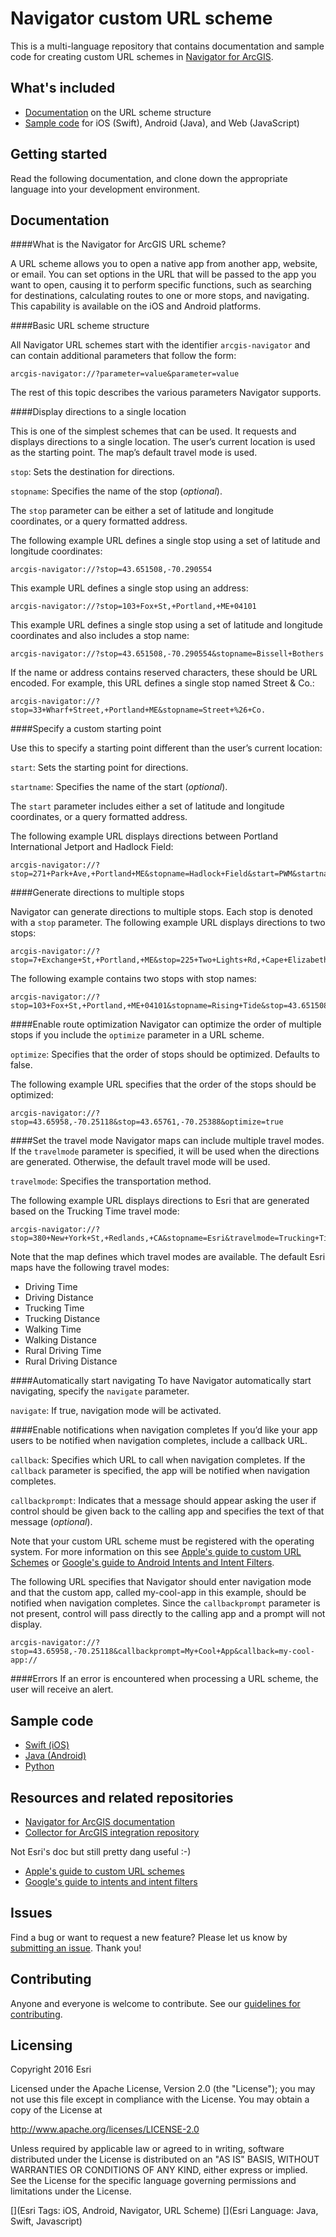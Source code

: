 # Navigator custom URL scheme

This is a multi-language repository that contains documentation and sample code for creating custom URL schemes in [Navigator for ArcGIS](http://doc.arcgis.com/en/navigator/).

## What's included

* [Documentation](#documentation) on the URL scheme structure
* [Sample code](#sample) for iOS (Swift), Android (Java), and Web (JavaScript)

## Getting started

Read the following documentation, and clone down the appropriate language into your development environment.

## Documentation<a name="documentation"></a>

####What is the Navigator for ArcGIS URL scheme?

A URL scheme allows you to open a native app from another app, website, or email. You can set options in the URL that will be passed to the app you want to open, causing it to perform specific functions, such as searching for destinations, calculating routes to one or more stops, and navigating. This capability is available on the iOS and Android platforms.

####Basic URL scheme structure

All Navigator URL schemes start with the identifier `arcgis-navigator` and can contain additional parameters that follow the form:

`
arcgis-navigator://?parameter=value&parameter=value
`

The rest of this topic describes the various parameters Navigator supports.

####Display directions to a single location

This is one of the simplest schemes that can be used. It requests and displays directions to a single location. The user’s current location is used as the starting point. The map’s default travel mode is used. 

`stop`: Sets the destination for directions. 

`stopname`: Specifies the name of the stop (*optional*).

The `stop` parameter can be either a set of latitude and longitude coordinates, or a query formatted address. 

The following example URL defines a single stop using a set of latitude and longitude coordinates:

```
arcgis-navigator://?stop=43.651508,-70.290554
```

This example URL defines a single stop using an address: 

```
arcgis-navigator://?stop=103+Fox+St,+Portland,+ME+04101
```

This example URL defines a single stop using a set of latitude and longitude coordinates and also includes a stop name:

```
arcgis-navigator://?stop=43.651508,-70.290554&stopname=Bissell+Bothers
```

If the name or address contains reserved characters, these should be URL encoded. For example, this URL defines a single stop named Street & Co.:

```
arcgis-navigator://?stop=33+Wharf+Street,+Portland+ME&stopname=Street+%26+Co.
```

####Specify a custom starting point

Use this to specify a starting point different than the user’s current location:

`start`: Sets the starting point for directions.

`startname`: Specifies the name of the start (*optional*).

The `start` parameter includes either a set of latitude and longitude coordinates, or a query formatted address.

The following example URL displays directions between Portland International Jetport and Hadlock Field:

```
arcgis-navigator://?stop=271+Park+Ave,+Portland+ME&stopname=Hadlock+Field&start=PWM&startname=Portland+International+Jetport
```

####Generate directions to multiple stops

Navigator can generate directions to multiple stops. Each stop is denoted with a `stop` parameter. The following example URL displays directions to two stops:

```
arcgis-navigator://?stop=7+Exchange+St,+Portland,+ME&stop=225+Two+Lights+Rd,+Cape+Elizabeth,+ME
```

The following example contains two stops with stop names:

```
arcgis-navigator://?stop=103+Fox+St,+Portland,+ME+04101&stopname=Rising+Tide&stop=43.651508,-70.290554&stopname=Bissell+Bothers
```
####Enable route optimization 
Navigator can optimize the order of multiple stops if you include the `optimize` parameter in a URL scheme.

`optimize`: Specifies that the order of stops should be optimized. Defaults to false.

The following example URL specifies that the order of the stops should be optimized:

```
arcgis-navigator://?stop=43.65958,-70.25118&stop=43.65761,-70.25388&optimize=true
```

####Set the travel mode
Navigator maps can include multiple travel modes. If the `travelmode` parameter is specified, it will be used when the directions are generated. Otherwise, the default travel mode will be used.

`travelmode`: Specifies the transportation method.

The following example URL displays directions to Esri that are generated based on the Trucking Time travel mode:

```
arcgis-navigator://?stop=380+New+York+St,+Redlands,+CA&stopname=Esri&travelmode=Trucking+Time
```

Note that the map defines which travel modes are available. The default Esri maps have the following travel modes: 

- Driving Time
- Driving Distance
- Trucking Time
- Trucking Distance
- Walking Time
- Walking Distance
- Rural Driving Time
- Rural Driving Distance

####Automatically start navigating
To have Navigator automatically start navigating, specify the `navigate` parameter.

`navigate`: If true, navigation mode will be activated. 

####Enable notifications when navigation completes
If you’d like your app users to be notified when navigation completes, include a callback URL. 

`callback`: Specifies which URL to call when navigation completes. If the `callback` parameter is specified, the app will be notified when navigation completes.  

`callbackprompt`: Indicates that a message should appear asking the user if control should be given back to the calling app and specifies the text of that message (*optional*).

Note that your custom URL scheme must be registered with the operating system. For more information on this see [Apple's guide to custom URL Schemes](https://developer.apple.com/library/ios/featuredarticles/iPhoneURLScheme_Reference/Introduction/Introduction.html#//apple_ref/doc/uid/TP40007899) or [Google's guide to Android Intents and Intent Filters](https://developer.android.com/guide/components/intents-filters.html). 

The following URL specifies that Navigator should enter navigation mode and that the custom app, called my-cool-app in this example, should be notified when navigation completes. Since the `callbackprompt` parameter is not present, control will pass directly to the calling app and a prompt will not display. 

```
arcgis-navigator://?stop=43.65958,-70.25118&callbackprompt=My+Cool+App&callback=my-cool-app://
```

####Errors
If an error is encountered when processing a URL scheme, the user will receive an alert.

## Sample code<a name="sample"></a>

* [Swift (iOS)](https://github.com/Esri/navigator-integration/tree/master/src/Swift)
* [Java (Android)](https://github.com/Esri/navigator-integration/tree/master/src/Android)
* [Python](https://github.com/Esri/navigator-integration/tree/master/src/Python)

## Resources and related repositories

* [Navigator for ArcGIS documentation](http://doc.arcgis.com/en/navigator/)
* [Collector for ArcGIS integration repository](http://developers.arcgis.com)

Not Esri's doc but still pretty dang useful :-)

* [Apple's guide to custom URL schemes](https://developer.apple.com/library/ios/featuredarticles/iPhoneURLScheme_Reference/Introduction/Introduction.html#//apple_ref/doc/uid/TP40007899)
* [Google's guide to intents and intent filters](https://developer.android.com/guide/components/intents-filters.html)

## Issues

Find a bug or want to request a new feature? Please let us know by [submitting an issue](https://github.com/Esri/navigator-integration/issues/new). Thank you!

## Contributing

Anyone and everyone is welcome to contribute. See our [guidelines for contributing](https://github.com/esri/contributing).

## Licensing
Copyright 2016 Esri

Licensed under the Apache License, Version 2.0 (the "License");
you may not use this file except in compliance with the License.
You may obtain a copy of the License at

   http://www.apache.org/licenses/LICENSE-2.0

Unless required by applicable law or agreed to in writing, software
distributed under the License is distributed on an "AS IS" BASIS,
WITHOUT WARRANTIES OR CONDITIONS OF ANY KIND, either express or implied.
See the License for the specific language governing permissions and
limitations under the License.

[](Esri Tags: iOS, Android, Navigator, URL Scheme)
[](Esri Language: Java, Swift, Javascript)

